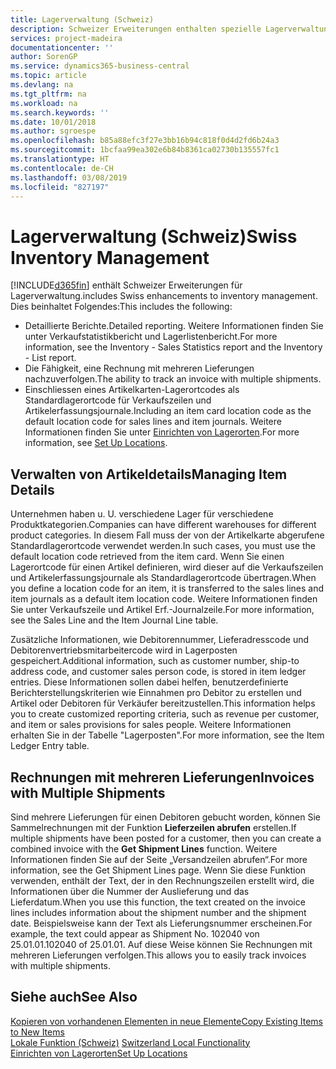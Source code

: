 ```yaml
---
title: Lagerverwaltung (Schweiz)
description: Schweizer Erweiterungen enthalten spezielle Lagerverwaltungsfunktionen.
services: project-madeira
documentationcenter: ''
author: SorenGP
ms.service: dynamics365-business-central
ms.topic: article
ms.devlang: na
ms.tgt_pltfrm: na
ms.workload: na
ms.search.keywords: ''
ms.date: 10/01/2018
ms.author: sgroespe
ms.openlocfilehash: b85a88efc3f27e3bb16b94c818f0d4d2fd6b24a3
ms.sourcegitcommit: 1bcfaa99ea302e6b84b8361ca02730b135557fc1
ms.translationtype: HT
ms.contentlocale: de-CH
ms.lasthandoff: 03/08/2019
ms.locfileid: "827197"
---
```

# <a name="swiss-inventory-management"></a><span data-ttu-id="65d98-103">Lagerverwaltung (Schweiz)</span><span class="sxs-lookup"><span data-stu-id="65d98-103">Swiss Inventory Management</span></span>
[!INCLUDE[d365fin](../../includes/d365fin_md.md)] <span data-ttu-id="65d98-104">enthält Schweizer Erweiterungen für Lagerverwaltung.</span><span class="sxs-lookup"><span data-stu-id="65d98-104">includes Swiss enhancements to inventory management.</span></span> <span data-ttu-id="65d98-105">Dies beinhaltet Folgendes:</span><span class="sxs-lookup"><span data-stu-id="65d98-105">This includes the following:</span></span>  

- <span data-ttu-id="65d98-106">Detaillierte Berichte.</span><span class="sxs-lookup"><span data-stu-id="65d98-106">Detailed reporting.</span></span>  <span data-ttu-id="65d98-107">Weitere Informationen finden Sie unter Verkaufstatistikbericht und Lagerlistenbericht.</span><span class="sxs-lookup"><span data-stu-id="65d98-107">For more information, see the Inventory - Sales Statistics report and the Inventory - List report.</span></span>  
- <span data-ttu-id="65d98-108">Die Fähigkeit, eine Rechnung mit mehreren Lieferungen nachzuverfolgen.</span><span class="sxs-lookup"><span data-stu-id="65d98-108">The ability to track an invoice with multiple shipments.</span></span>  
- <span data-ttu-id="65d98-109">Einschliessen eines Artikelkarten-Lagerortcodes als Standardlagerortcode für Verkaufszeilen und Artikelerfassungsjournale.</span><span class="sxs-lookup"><span data-stu-id="65d98-109">Including an item card location code as the default location code for sales lines and item journals.</span></span> <span data-ttu-id="65d98-110">Weitere Informationen finden Sie unter [Einrichten von Lagerorten](../../inventory-how-setup-locations.md).</span><span class="sxs-lookup"><span data-stu-id="65d98-110">For more information, see [Set Up Locations](../../inventory-how-setup-locations.md).</span></span>

## <a name="managing-item-details"></a><span data-ttu-id="65d98-111">Verwalten von Artikeldetails</span><span class="sxs-lookup"><span data-stu-id="65d98-111">Managing Item Details</span></span>  
<span data-ttu-id="65d98-112">Unternehmen haben u. U. verschiedene Lager für verschiedene Produktkategorien.</span><span class="sxs-lookup"><span data-stu-id="65d98-112">Companies can have different warehouses for different product categories.</span></span> <span data-ttu-id="65d98-113">In diesem Fall muss der von der Artikelkarte abgerufene Standardlagerortcode verwendet werden.</span><span class="sxs-lookup"><span data-stu-id="65d98-113">In such cases, you must use the default location code retrieved from the item card.</span></span> <span data-ttu-id="65d98-114">Wenn Sie einen Lagerortcode für einen Artikel definieren, wird dieser auf die Verkaufszeilen und Artikelerfassungsjournale als Standardlagerortcode übertragen.</span><span class="sxs-lookup"><span data-stu-id="65d98-114">When you define a location code for an item, it is transferred to the sales lines and item journals as a default item location code.</span></span> <span data-ttu-id="65d98-115">Weitere Informationen finden Sie unter Verkaufszeile und Artikel Erf.-Journalzeile.</span><span class="sxs-lookup"><span data-stu-id="65d98-115">For more information, see the Sales Line and the Item Journal Line table.</span></span>  

<span data-ttu-id="65d98-116">Zusätzliche Informationen, wie Debitorennummer, Lieferadresscode und Debitorenvertriebsmitarbeitercode wird in Lagerposten gespeichert.</span><span class="sxs-lookup"><span data-stu-id="65d98-116">Additional information, such as customer number, ship-to address code, and customer sales person code, is stored in item ledger entries.</span></span> <span data-ttu-id="65d98-117">Diese Informationen sollen dabei helfen, benutzerdefinierte Berichterstellungskriterien wie Einnahmen pro Debitor zu erstellen und Artikel oder Debitoren für Verkäufer bereitzustellen.</span><span class="sxs-lookup"><span data-stu-id="65d98-117">This information helps you to create customized reporting criteria, such as revenue per customer, and item or sales provisions for sales people.</span></span> <span data-ttu-id="65d98-118">Weitere Informationen erhalten Sie in der Tabelle "Lagerposten".</span><span class="sxs-lookup"><span data-stu-id="65d98-118">For more information, see the Item Ledger Entry table.</span></span>  

## <a name="invoices-with-multiple-shipments"></a><span data-ttu-id="65d98-119">Rechnungen mit mehreren Lieferungen</span><span class="sxs-lookup"><span data-stu-id="65d98-119">Invoices with Multiple Shipments</span></span>  
<span data-ttu-id="65d98-120">Sind mehrere Lieferungen für einen Debitoren gebucht worden, können Sie Sammelrechnungen mit der Funktion **Lieferzeilen abrufen** erstellen.</span><span class="sxs-lookup"><span data-stu-id="65d98-120">If multiple shipments have been posted for a customer, then you can create a combined invoice with the **Get Shipment Lines** function.</span></span> <span data-ttu-id="65d98-121">Weitere Informationen finden Sie auf der Seite „Versandzeilen abrufen“.</span><span class="sxs-lookup"><span data-stu-id="65d98-121">For more information, see the Get Shipment Lines page.</span></span> <span data-ttu-id="65d98-122">Wenn Sie diese Funktion verwenden, enthält der Text, der in den Rechnungszeilen erstellt wird, die Informationen über die Nummer der Auslieferung und das Lieferdatum.</span><span class="sxs-lookup"><span data-stu-id="65d98-122">When you use this function, the text created on the invoice lines includes information about the shipment number and the shipment date.</span></span> <span data-ttu-id="65d98-123">Beispielsweise kann der Text als Lieferungsnummer erscheinen.</span><span class="sxs-lookup"><span data-stu-id="65d98-123">For example, the text could appear as Shipment No.</span></span> <span data-ttu-id="65d98-124">102040 von 25.01.01.</span><span class="sxs-lookup"><span data-stu-id="65d98-124">102040 of 25.01.01.</span></span> <span data-ttu-id="65d98-125">Auf diese Weise können Sie Rechnungen mit mehreren Lieferungen verfolgen.</span><span class="sxs-lookup"><span data-stu-id="65d98-125">This allows you to easily track invoices with multiple shipments.</span></span>  

## <a name="see-also"></a><span data-ttu-id="65d98-126">Siehe auch</span><span class="sxs-lookup"><span data-stu-id="65d98-126">See Also</span></span>  
 [<span data-ttu-id="65d98-127">Kopieren von vorhandenen Elementen in neue Elemente</span><span class="sxs-lookup"><span data-stu-id="65d98-127">Copy Existing Items to New Items</span></span>](how-to-copy-existing-items-to-new-items.md)  
 <span data-ttu-id="65d98-128">[Lokale Funktion (Schweiz)](switzerland-local-functionality.md) </span><span class="sxs-lookup"><span data-stu-id="65d98-128">[Switzerland Local Functionality](switzerland-local-functionality.md) </span></span>  
 [<span data-ttu-id="65d98-129">Einrichten von Lagerorten</span><span class="sxs-lookup"><span data-stu-id="65d98-129">Set Up Locations</span></span>](../../inventory-how-setup-locations.md)
